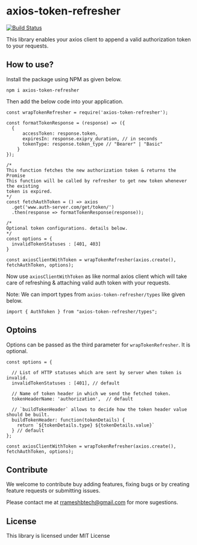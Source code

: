 # axios-token-refresher
[![Build Status](https://travis-ci.org/rrameshbtech/axios-token-refresher.svg?branch=master)](https://travis-ci.org/rrameshbtech/axios-token-refresher)

This library enables your axios client to append a valid authorization token to your requests.

## How to use?

Install the package using NPM as given below.

```
npm i axios-token-refresher
```

Then add the below code into your application.

```
const wrapTokenRefresher = require('axios-token-refresher');

const formatTokenResponse = (response) => ({
  {
      accessToken: response.token,
      expiresIn: response.exipry_duration, // in seconds
      tokenType: response.token_type // "Bearer" | "Basic"
    }
});

/*
This function fetches the new authorization token & returns the Promise
This function will be called by refresher to get new token whenever the existing
token is expired.
*/
const fetchAuthToken = () => axios
  .get('www.auth-server.com/get/token/')
  .then(response => formatTokenResponse(response));

/*
Optional token configurations. details below.
*/
const options = {
  invalidTokenStatuses : [401, 403]
}

const axiosClientWithToken = wrapTokenRefresher(axios.create(), fetchAuthToken, options);

```

Now use `axiosClientWithToken` as like normal axios client which will take care of refreshing & attaching valid auth token with your requests.

Note: We can import types from `axios-token-refresher/types` like given below.

`import { AuthToken } from "axios-token-refresher/types";`

## Optoins

Options can be passed as the third parameter for `wrapTokenRefresher`. It is optional.

```
const options = {

  // List of HTTP statuses which are sent by server when token is invalid.
  invalidTokenStatuses : [401], // default

  // Name of token header in which we send the fetched token.
  tokenHeaderName: 'authorization',  // default

  // `buildTokenHeader` allows to decide how the token header value should be built.
  buildTokenHeader: function(tokenDetails) {
    return `${tokenDetails.type} ${tokenDetails.value}`
  } // default
};

const axiosClientWithToken = wrapTokenRefresher(axios.create(), fetchAuthToken, options);

```

## Contribute

We welcome to contribute buy adding features, fixing bugs or by creating feature requests or submitting issues.

Please contact me at rrameshbtech@gmail.com for more sugestions.

## License

This library is licensed under MIT License
